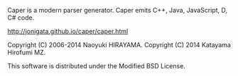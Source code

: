 Caper is a modern parser generator.
Caper emits C++, Java, JavaScript, D, C# code.

http://jonigata.github.io/caper/caper.html

Copyright (C) 2006-2014 Naoyuki HIRAYAMA.
Copyright (C) 2014 Katayama Hirofumi MZ.

This software is distributed under the Modified BSD License.
